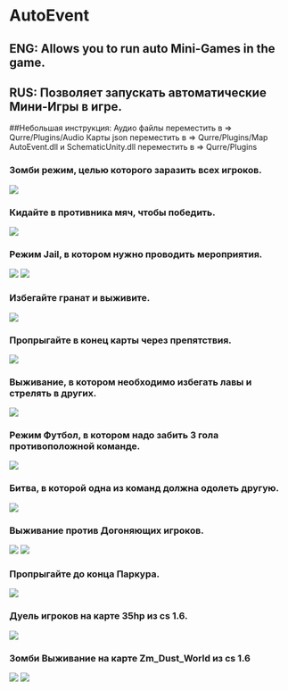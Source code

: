 # AutoEvent
## ENG: Allows you to run auto Mini-Games in the game.
## RUS: Позволяет запускать автоматические Мини-Игры в игре.

##Небольшая инструкция:
Аудио файлы переместить в => Qurre/Plugins/Audio
Карты json переместить в => Qurre/Plugins/Map
AutoEvent.dll и SchematicUnity.dll переместить в => Qurre/Plugins

### Зомби режим, целью которого заразить всех игроков.
![](https://github.com/KoT0XleB/AutoEvent/blob/main/Photos/Zombie.png)
### Кидайте в противника мяч, чтобы победить.
![](https://github.com/KoT0XleB/AutoEvent/blob/main/Photos/Bounce.png)
### Режим Jail, в котором нужно проводить мероприятия.
![](https://github.com/KoT0XleB/AutoEvent/blob/main/Photos/Jail.png)
![](https://github.com/KoT0XleB/AutoEvent/blob/main/Photos/Jail_Xmf.jpg)
### Избегайте гранат и выживите.
![](https://github.com/KoT0XleB/AutoEvent/blob/main/Photos/DeathParty.png)
### Пропрыгайте в конец карты через препятствия.
![](https://github.com/KoT0XleB/AutoEvent/blob/main/Photos/Glass.png)
### Выживание, в котором необходимо избегать лавы и стрелять в других.
![](https://github.com/KoT0XleB/AutoEvent/blob/main/Photos/Lava.png)
### Режим Футбол, в котором надо забить 3 гола противоположной команде.
![](https://github.com/KoT0XleB/AutoEvent/blob/main/Photos/Football.png)
### Битва, в которой одна из команд должна одолеть другую.
![](https://github.com/KoT0XleB/AutoEvent/blob/main/Photos/Battle.png)
### Выживание против Догоняющих игроков.
![](https://github.com/KoT0XleB/AutoEvent/blob/main/Photos/CatchUp.png)
![](https://github.com/KoT0XleB/AutoEvent/blob/main/Photos/HNS_Floppytown.jpg)
### Пропрыгайте до конца Паркура.
![](https://github.com/KoT0XleB/AutoEvent/blob/main/Photos/Parkour.png)
### Дуель игроков на карте 35hp из cs 1.6.
![](https://github.com/KoT0XleB/AutoEvent/blob/main/Photos/35Hp.png)
### Зомби Выживание на карте Zm_Dust_World из cs 1.6
![](https://github.com/KoT0XleB/AutoEvent/blob/main/Photos/Survival.png)
![](https://github.com/KoT0XleB/AutoEvent/blob/main/Photos/Zm_Dust_World.jpg)
